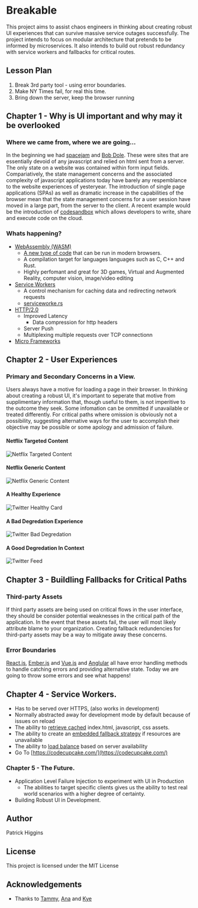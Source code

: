 # Breakable

This project aims to assist chaos engineers in thinking about creating robust UI experiences that can survive massive service outages successfully. The project intends to focus on modular architecture that pretends to be informed by microservices. It also intends to build out robust redundancy with service workers and fallbacks for critical routes.

## Lesson Plan

1.  Break 3rd party tool - using error boundaries.
2.  Make NY Times fail, for real this time.
3.  Bring down the server, keep the browser running

## Chapter 1 - Why is UI important and why may it be overlooked

### Where we came from, where we are going...

In the beginning we had [spacejam](https://www.warnerbros.com/archive/spacejam/movie/jam.htm) and [Bob Dole](http://www.dolekemp96.org/). These were sites that are essentially devoid of any javascript and relied on html sent from a server. The only state on a website was contained within form input fields. Compariatively, the state management concerns and the associated complexity of javascript applications today have barely any respemblance to the website experiences of yesteryear. The introduction of single page applications (SPAs) as well as dramatic increase in the capabilities of the browser mean that the state management concerns for a user session have moved in a large part, from the server to the client.
A recent example would be the introduction of [codesandbox](https://twitter.com/CompuIves/status/1045393192114409473) which allows developers to write, share and execute code on the cloud.

### Whats happening?

* [WebAssembly (WASM)](https://webassembly.org/)
  * [A new type of code](https://developer.mozilla.org/en-US/docs/WebAssembly/Concepts) that can be run in modern browsers.
  * A compilation target for languages languages such as C, C++ and Rust.
  * Highly perfomant and great for 3D games, Virtual and Augmented Reality, computer vision, image/video editing
* [Service Workers](https://developer.mozilla.org/en-US/docs/Web/API/Service_Worker_API/Using_Service_Workers)
  * A control mechanism for caching data and redirecting network requests
  * [serviceworke.rs](https://serviceworke.rs)
* [HTTP/2.0](https://en.wikipedia.org/wiki/HTTP/2)
  * Improved Latency
    * Data compression for http headers
  * Server Push
  * Multiplexing multiple requests over TCP connectionn
* [Micro Frameworks](https://speakerdeck.com/naltatis/micro-frontends-building-a-modern-webapp-with-multiple-teams)

## Chapter 2 - User Experiences

### Primary and Secondary Concerns in a View.

Users always have a motive for loading a page in their browser. In thinking about creating a robust UI, it's important to seperate that motive from supplimentary information that, though useful to them, is not imperitive to the outcome they seek. Some infomation can be ommitted if unavailable or treated differently. For critical paths where omission is obviously not a possibility, suggesting alternative ways for the user to accomplish their objective may be possible or some apology and admission of failure.

#### Netflix Targeted Content

![Netflix Targeted Content](https://raw.githubusercontent.com/higgyCodes/breakable/master/public/targeted_content.png 'Targeted Content from Netflix UI')

#### Netflix Generic Content

![Netflix Generic Content](https://raw.githubusercontent.com/higgyCodes/breakable/master/public/generic_content.png 'Generic Content from Netflix UI')

#### A Healthy Experience

![Twitter Healthy Card](https://raw.githubusercontent.com/higgyCodes/breakable/master/public/twitter_card.png 'A Healthy Experience')

#### A Bad Degredation Experience

![Twitter Bad Degredation](https://raw.githubusercontent.com/higgyCodes/breakable/master/public/bad_twitter_card.png 'A Bad Experience')

#### A Good Degredation In Context

![Twitter Feed](https://raw.githubusercontent.com/higgyCodes/breakable/master/public/twitter_feed.png 'A Good Degredation in Context')

## Chapter 3 - Buildling Fallbacks for Critical Paths

### Third-party Assets

If third party assets are being used on critical flows in the user interface, they should be consider potential weaknesses in the critical path of the application. In the event that these assets fail, the user will most likely attribute blame to your organization. Creating fallback redundencies for third-party assets may be a way to mitigate away these concerns.

### Error Boundaries

[React.js](https://reactjs.org/docs/error-boundaries.html), [Ember.js](https://guides.emberjs.com/release/routing/loading-and-error-substates/#toc_error-substates) and [Vue.js](https://vuejs.org/v2/api/#errorCaptured) and [Anglular](https://angular.io/api/core/ErrorHandler) all have error handling methods to handle catching errors and providing alternative state. Today we are going to throw some errors and see what happens!

## Chapter 4 - Service Workers.

* Has to be served over HTTPS, (also works in development)
* Normally abstracted away for development mode by default because of issues on reload
* The ability to [retrieve cached](https://developer.mozilla.org/en-US/docs/Web/API/Service_Worker_API/Using_Service_Workers#Registering_your_worker) index.html, javascript, css assets.
* The ability to create an [embedded fallback strategy](https://serviceworke.rs/strategy-embedded-fallback.html) if resources are unavailable
* The ability to [load balance](https://serviceworke.rs/load-balancer.html) based on server availability
* Go To [https://codecupcake.com/](https://codecupcake.com/)

### Chapter 5 - The Future.

* Application Level Failure Injection to experiment with UI in Production
  * The abilities to target specific clients gives us the ability to test real world scenarios with a higher degree of certainty.
* Building Robust UI in Development.

## Author

Patrick Higgins

## License

This project is licensed under the MIT License

## Acknowledgements

* Thanks to [Tammy](https://twitter.com/tammybutow), [Ana](https://twitter.com/Ana_M_Medina/) and [Kye](https://twitter.com/tkh44)
